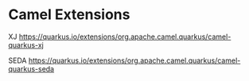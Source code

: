 # Camel Extensions

XJ
https://quarkus.io/extensions/org.apache.camel.quarkus/camel-quarkus-xj

SEDA
https://quarkus.io/extensions/org.apache.camel.quarkus/camel-quarkus-seda
